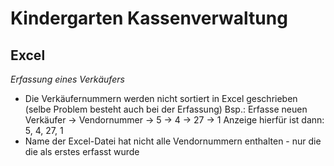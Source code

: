 # Kindergarten Kassenverwaltung

## Excel
*Erfassung eines Verkäufers*
- Die Verkäufernummern werden nicht sortiert in Excel geschrieben (selbe Problem besteht auch bei der
  Erfassung) Bsp.:
  Erfasse neuen Verkäufer -> Vendornummer -> 5 -> 4 -> 27 -> 1
  Anzeige hierfür ist dann: 5, 4, 27, 1
- Name der Excel-Datei hat nicht alle Vendornummern enthalten - nur die die als erstes erfasst wurde
